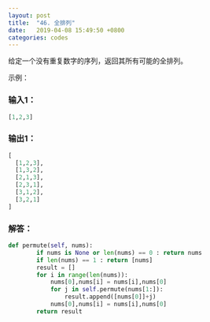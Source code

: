 ```yaml
---
layout: post
title:  "46. 全排列"
date:   2019-04-08 15:49:50 +0800
categories: codes
---
```

给定一个没有重复数字的序列，返回其所有可能的全排列。

示例：  

### 输入1：

```python
[1,2,3]
```

### 输出1：

```python
[
  [1,2,3],
  [1,3,2],
  [2,1,3],
  [2,3,1],
  [3,1,2],
  [3,2,1]
]
```

### 解答：  

```python
def permute(self, nums):
        if nums is None or len(nums) == 0 : return nums
        if len(nums) == 1 : return [nums]
        result = []
        for i in range(len(nums)):
            nums[0],nums[i] = nums[i],nums[0]
            for j in self.permute(nums[1:]):
                result.append([nums[0]]+j)
            nums[0],nums[i] = nums[i],nums[0]
        return result
```